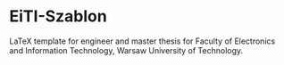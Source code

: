 # EiTI-Szablon
LaTeX template for engineer and master thesis for Faculty of Electronics and Information Technology, Warsaw University of Technology. 
